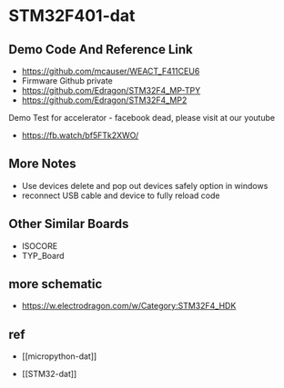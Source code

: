 
# STM32F401-dat


## Demo Code And Reference Link 

* https://github.com/mcauser/WEACT_F411CEU6
* Firmware Github private
* https://github.com/Edragon/STM32F4_MP-TPY
* https://github.com/Edragon/STM32F4_MP2


Demo Test for accelerator - facebook dead, please visit at our youtube

* https://fb.watch/bf5FTk2XWO/




## More Notes 

* Use devices delete and pop out devices safely option in windows 
* reconnect USB cable and device to fully reload code



## Other Similar Boards 

* ISOCORE
* TYP_Board


## more schematic 

- https://w.electrodragon.com/w/Category:STM32F4_HDK


## ref 

- [[micropython-dat]]

- [[STM32-dat]]